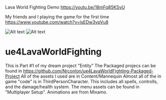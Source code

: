 Lava World Fighting Demo https://youtu.be/18mFq85KSyU

My friends and I playing the game for the first time  https://www.youtube.com/watch?v=lsEDw3vpVu8

![Alt text](https://user-images.githubusercontent.com/7052432/27756056-4dd3a8b4-5dc2-11e7-8871-ea62d42b8e04.PNG?raw=true "In Game")
![Alt text](https://user-images.githubusercontent.com/7052432/27756057-4f888fee-5dc2-11e7-964e-fa42f3aaede1.PNG?raw=true "Main Menu")
# ue4LavaWorldFighting

This is Part #1 of my dream project "Entity"
The Packaged projecs can be found in https://github.com/Nrconlon/ue4LavaWorldFighting-Packaged-Project
All of the assets I used are in Content/Mannequin
Almost all of the in game "code" is in ThirdPersonCharacter.  This includes all spells, controlls, and the damage/health system.  The menu assets can be found in "Multiplayer Setup".
Animations are from Mixamo.
